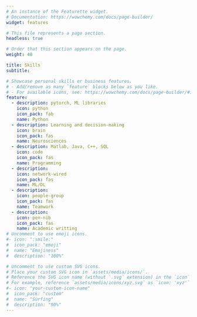 ```yaml
---
# An instance of the Featurette widget.
# Documentation: https://wowchemy.com/docs/page-builder/
widget: features

# This file represents a page section.
headless: true

# Order that this section appears on the page.
weight: 40

title: Skills
subtitle:

# Showcase personal skills or business features.
# - Add/remove as many `feature` blocks below as you like.
# - For available icons, see: https://wowchemy.com/docs/page-builder/#icons
feature:
  - description: pytorch, ML libraries
    icon: python
    icon_pack: fab
    name: Python
  - description: Learning and decision-making
    icon: brain
    icon_pack: fas
    name: Neurosciences
  - description: Matlab, Java, C++, SQL
    icon: code
    icon_pack: fas
    name: Programming
  - description: 
    icon: network-wired
    icon_pack: fas
    name: ML/DL
  - description: 
    icon: people-group
    icon_pack: fas
    name: Teamwork
  - description: 
    icon: pen-nib
    icon_pack: fas
    name: Academic writting
# Uncomment to use emoji icons.
#- icon: ":smile:"
#  icon_pack: "emoji"
#  name: "Emojiness"
#  description: "100%"

# Uncomment to use custom SVG icons.
# Place your custom SVG icon in `assets/media/icons/`.
# Reference the SVG icon name (without `.svg` extension) in the `icon` field.
# For example, reference `assets/media/icons/xyz.svg` as `icon: 'xyz'`
#- icon: "your-custom-icon-name"
#  icon_pack: "custom"
#  name: "Surfing"
#  description: "90%"
---
```

